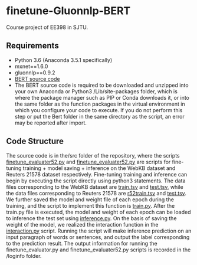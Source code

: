 # finetune-Gluonnlp-BERT
Course project of EE398 in SJTU.
## Requirements
- Python 3.6 (Anaconda 3.5.1 specifically)
- mxnet==1.6.0
- gluonnlp==0.9.2
- [BERT source code](https://gluon-nlp.mxnet.io/model_zoo/bert/index.html) 
- The BERT source code is required to be downloaded and unzipped into your own Anaconda or Python3 /Lib/site-packages folder, which is where the package manager such as PIP or Conda downloads it, or into the same folder as the function packages in the virtual environment in which you configure your code to execute. If you do not perform this step or put the Bert folder in the same directory as the script, an error may be reported after import.
## Code Structure
The source code is in the/src folder of the repository, where the scripts [finetune_evaluater52.py]() and [finetune_evaluater52.py]() are scripts for fine-tuning training + model saving + inference on the WebKB dataset and Reuters 21578 dataset respectively. Fine-tuning training and inference can begin by executing the script directly using python3 statements. The data files corresponding to the WebKB dataset are [train.tsv]() and [test.tsv](), while the data files corresponding to Reuters 21578 are [r52train.tsv]() and [test.tsv](). We further saved the model and weight file of each epoch during the training, and the script to implement this function is [train.py](). After the train.py file is executed, the model and weight of each epoch can be loaded to inference the test set using [inference.py](). On the basis of saving the weight of the model, we realized the interaction function in the [interaction.py]() script. Running the script will make inference prediction on an input paragraph of words or sentences, and output the label corresponding to the prediction result. The output information for running the finetune_evaluator.py and finetune_evaluater52.py scripts is recorded in the /loginfo folder.
